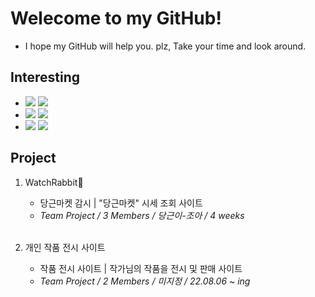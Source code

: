 # Welecome to my GitHub!
- I hope my GitHub will help you. plz, Take your time and look around.

## Interesting
- <img src="https://img.shields.io/badge/Python-FFD43B?style=for-the-badge&logo=python&logoColor=blue"> <img src="https://img.shields.io/badge/JavaScript-323330?style=for-the-badge&logo=javascript&logoColor=F7DF1E"></br>
- <img src="https://img.shields.io/badge/Node.js-339933?style=for-the-badge&logo=nodedotjs&logoColor=white"> <img src="https://img.shields.io/badge/Express.js-000000?style=for-the-badge&logo=express&logoColor=white"> </br>
- <img src="https://img.shields.io/badge/Amazon_AWS-FF9900?style=for-the-badge&logo=amazonaws&logoColor=white"> <img src="https://img.shields.io/badge/Nginx-009639?style=for-the-badge&logo=nginx&logoColor=white">


## Project
1. WatchRabbit🥕
    - 당근마켓 감시 | "당근마켓" 시세 조회 사이트
    - <I>Team Project / 3 Members / 당근이-조아 / 4 weeks</I></br></br>
                            
2. 개인 작품 전시 사이트
    - 작품 전시 사이트 | 작가님의 작품을 전시 및 판매 사이트
    - <I>Team Project / 2 Members / 미지정  / 22.08.06 ~ ing</I>
